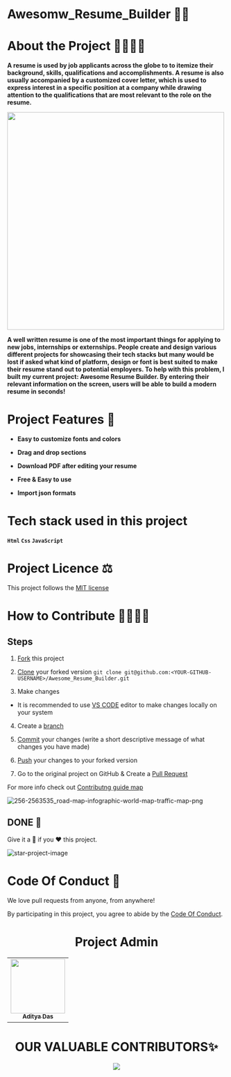 # Awesomw_Resume_Builder 📜📑

# About the Project 👩‍💻👨‍💻

<b>A resume is used by job applicants across the globe to to itemize their background, skills, qualifications and accomplishments. A resume is also usually accompanied by a customized cover letter, which is used to express interest in a specific position at a company while drawing attention to the qualifications that are most relevant to the role on the resume.</b>

<img src="https://user-images.githubusercontent.com/58718316/236371697-f89203d0-88e3-4918-8ac2-bd9e0e075007.gif" length=500 width=500>


<b>A well written resume is one of the most important things for applying to new jobs, internships or externships. People create and design various different projects for showcasing their tech stacks but many would be lost if asked what kind of platform, design or font is best suited to make their resume stand out to potential employers. To help with this problem, I built my current project: Awesome Resume Builder. By entering their relevant information on the screen, users will be able to build a modern resume in seconds! </b>


# Project Features 🎯

- <b> Easy to customize fonts and colors </b>

- <b> Drag and drop sections </b>

- <b> Download PDF after editing your resume </b>

- <b> Free & Easy to use </b>

- <b> Import json formats </b>

# Tech stack used in this project

<b> `Html` </b>
<b> `Css` </b>
<b> `JavaScript` </b>

# Project Licence ⚖

 This project follows the [MIT license](https://github.com/ADITYADAS1999/Awesome_Resume_Builder/blob/main/LICENSE)

# How to Contribute 🤷‍♀️🤷‍♂️

## Steps

1. [Fork](https://github.com/ADITYADAS1999/Awesome_Resume_Builder/fork) this project


2. [Clone](https://help.github.com/articles/fork-a-repo/#step-2-create-a-local-clone-of-your-fork) your forked version `git clone git@github.com:<YOUR-GITHUB-USERNAME>/Awesome_Resume_Builder.git`


3. Make changes

  - It is recommended to use [VS CODE](https://code.visualstudio.com/download) editor to make changes locally on your system

4. Create a [branch](https://docs.github.com/en/pull-requests/collaborating-with-pull-requests/proposing-changes-to-your-work-with-pull-requests/about-branches#working-with-branches)

5. [Commit](https://help.github.com/articles/adding-a-file-to-a-repository-using-the-command-line/) your changes (write a short descriptive message of what changes you have made)

6. [Push](https://help.github.com/articles/pushing-to-a-remote/) your changes to your forked version

7. Go to the original project on GitHub & Create a [Pull Request](https://help.github.com/articles/about-pull-requests/)


For more info check out [Contributng guide map](https://github.com/ADITYADAS1999/Awesome_Resume_Builder/blob/main/Contribution.md)

![256-2563535_road-map-infographic-world-map-traffic-map-png](https://user-images.githubusercontent.com/58718316/236216717-00796f6e-f104-475c-838b-73c833b4db56.png)


## DONE 🥳

Give it a 🌟 if you ❤ this project.

![star-project-image](https://user-images.githubusercontent.com/58718316/236212332-5a52045c-09a8-418d-87e3-eff7492236d0.PNG)


# Code Of Conduct 📜

We love pull requests from anyone, from anywhere!

By participating in this project, you agree to abide by the [Code Of Conduct](https://github.com/ADITYADAS1999/Awesome_Resume_Builder/blob/main/Code%20of%20Conduct.md).




<h1 align=center> Project Admin</h1>
<p align="center">
<table align="center">
  <tbody><tr>
     <td align="center"><a href="https://github.com/ADITYADAS1999"><img alt="" src="https://avatars.githubusercontent.com/ADITYADAS1999" width="125px;"><br><sub><b> Aditya Das </b></sub></a><br></td> </a></td>



</tbody></table>

<h1 align=center> OUR VALUABLE CONTRIBUTORS✨ </h1>
<p align="center">
  
<a href="https://github.com/ADITYADAS1999/Awesome_Resume_Builder/graphs/contributors">
  <img src="https://contrib.rocks/image?repo=Awesome_Resume_Builder" />
</a>
</p>
